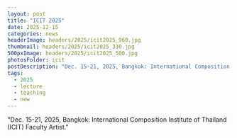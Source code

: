```yaml
---
layout: post
title: "ICIT 2025"
date: 2025-12-15
categories: news
headerImage: headers/2025/icit2025_960.jpg
thumbnail: headers/2025/icit2025_330.jpg
500pxImage: headers/2025/icit2025_500.jpg
photosFolder: icit
postDescription: "Dec. 15-21, 2025, Bangkok: International Composition Institute of Thailand (ICIT) Faculty Artist"
tags:
  - 2025
  - lecture
  - teaching
  - new
---
```


"Dec. 15-21, 2025, Bangkok: International Composition Institute of Thailand (ICIT) Faculty Artist."
